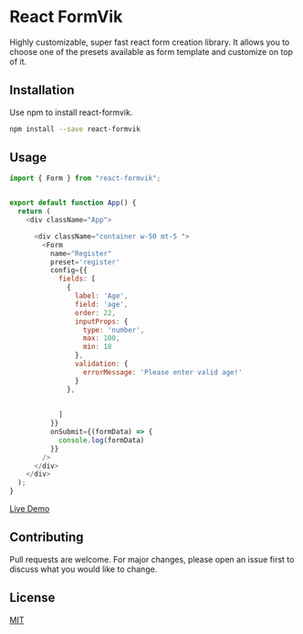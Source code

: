 # React FormVik

Highly customizable, super fast react form creation library. It allows you to choose one of the presets available as form template and customize on top of it.

## Installation

Use npm to install react-formvik.

```bash
npm install --save react-formvik
```

## Usage

```javascript
import { Form } from "react-formvik";


export default function App() {
  return (
    <div className="App">

      <div className="container w-50 mt-5 ">
        <Form
          name="Register"
          preset='register'
          config={{
            fields: [
              {
                label: 'Age',
                field: 'age',
                order: 22,
                inputProps: {
                  type: 'number',
                  max: 100,
                  min: 18
                },
                validation: {
                  errorMessage: 'Please enter valid age!'
                }
              },
            
           
            ]
          }}
          onSubmit={(formData) => {
            console.log(formData)
          }}
        />
      </div>
    </div>
  );
}

```
[Live Demo](https://fascinating-paletas-04c303.netlify.app/?path=/docs/form--docs)

## Contributing

Pull requests are welcome. For major changes, please open an issue first
to discuss what you would like to change.

## License

[MIT](https://choosealicense.com/licenses/mit/)